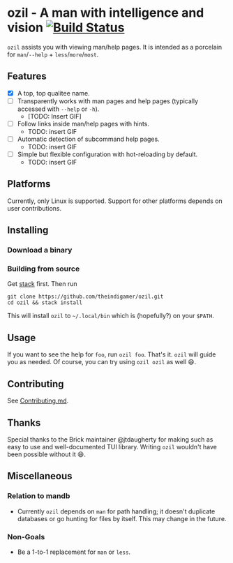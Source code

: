 # ozil - A man with intelligence and vision [![Build Status](https://travis-ci.com/theindigamer/ozil.svg?token=atg5zCeDiWzbYpJit3Kx&branch=master)](https://travis-ci.com/theindigamer/ozil)

`ozil` assists you with viewing man/help pages. It is intended as a
porcelain for `man`/`--help` + `less`/`more`/`most`.

## Features

- [X] A top, top qualitee name.
- [ ] Transparently works with man pages and help pages (typically accessed with
  `--help` or `-h`).
  - [TODO: Insert GIF]
- [ ] Follow links inside man/help pages with hints.
  - TODO: insert GIF
- [ ] Automatic detection of subcommand help pages.
  - TODO: insert GIF
- [ ] Simple but flexible configuration with hot-reloading by default.
  - TODO: insert GIF

## Platforms

Currently, only Linux is supported. Support for other platforms depends
on user contributions.

## Installing

### Download a binary

### Building from source

Get [stack](https://docs.haskellstack.org/en/stable/README/#how-to-install)
first. Then run

```
git clone https://github.com/theindigamer/ozil.git
cd ozil && stack install
```

This will install `ozil` to `~/.local/bin` which is (hopefully?) on your `$PATH`.

## Usage

If you want to see the help for `foo`, run `ozil foo`. That's it.
`ozil` will guide you as needed. Of course, you can try using `ozil ozil`
as well :smile:.

## Contributing

See [Contributing.md]().

## Thanks

Special thanks to the Brick maintainer @jtdaugherty for making such as easy to
use and well-documented TUI library. Writing `ozil` wouldn't have been possible
without it :smile:.

## Miscellaneous

### Relation to mandb

- Currently `ozil` depends on `man` for path handling; it doesn't duplicate
  databases or go hunting for files by itself. This may change in the future.

### Non-Goals

- Be a 1-to-1 replacement for `man` or `less`.
